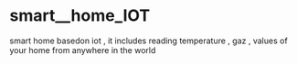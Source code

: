# smart__home_IOT
smart home basedon iot , it includes reading temperature , gaz , values of your home from anywhere in the world 
